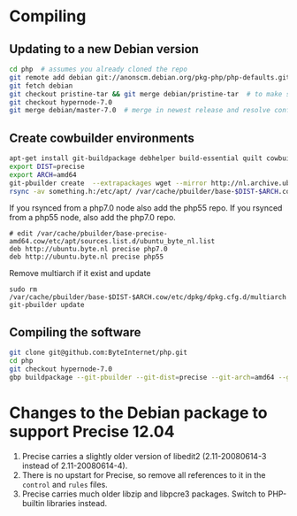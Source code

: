 # Compiling

## Updating to a new Debian version

```bash
cd php  # assumes you already cloned the repo
git remote add debian git://anonscm.debian.org/pkg-php/php-defaults.git
git fetch debian
git checkout pristine-tar && git merge debian/pristine-tar  # to make sure you have the new source tarball during compile
git checkout hypernode-7.0
git merge debian/master-7.0  # merge in newest release and resolve conflicts
```

## Create cowbuilder environments

```bash
apt-get install git-buildpackage debhelper build-essential quilt cowbuilder
export DIST=precise
export ARCH=amd64
git-pbuilder create  --extrapackages wget --mirror http://nl.archive.ubuntu.com/ubuntu/ --components="main universe" --debootstrapopts "--keyring=/usr/share/keyrings/ubuntu-archive-keyring.gpg"
rsync -av something.h:/etc/apt/ /var/cache/pbuilder/base-$DIST-$ARCH.cow/etc/apt/
```
If you rsynced from a php7.0 node also add the php55 repo. If you rsynced
from a php55 node, also add the php7.0 repo.
```
# edit /var/cache/pbuilder/base-precise-amd64.cow/etc/apt/sources.list.d/ubuntu_byte_nl.list
deb http://ubuntu.byte.nl precise php7.0
deb http://ubuntu.byte.nl precise php55
```

Remove multiarch if it exist and update
```
sudo rm /var/cache/pbuilder/base-$DIST-$ARCH.cow/etc/dpkg/dpkg.cfg.d/multiarch
git-pbuilder update
```


## Compiling the software

```bash
git clone git@github.com:ByteInternet/php.git
cd php
git checkout hypernode-7.0
gbp buildpackage --git-pbuilder --git-dist=precise --git-arch=amd64 --git-debian-branch=hypernode-7.0 -us -sa
```


# Changes to the Debian package to support Precise 12.04

1. Precise carries a slightly older version of libedit2 (2.11-20080614-3 instead of 2.11-20080614-4).
1. There is no upstart for Precise, so remove all references to it in the `control` and `rules` files.
1. Precise carries much older libzip and libpcre3 packages. Switch to PHP-builtin libraries instead.
